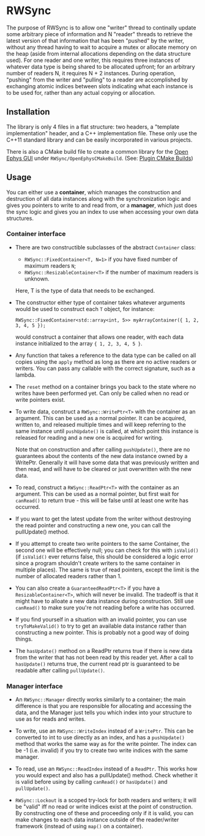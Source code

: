 # RWSync

The purpose of RWSync is to allow one "writer" thread to continally
update some arbitrary piece of information and N "reader" threads to retrieve
the latest version of that information that has been "pushed" by the writer,
without any thread having to wait to acquire a mutex or allocate memory
on the heap (aside from internal allocations depending on the data structure used).
For one reader and one writer, this requires three instances of whatever data type is
being shared to be allocated upfront; for an arbitrary number of readers N, it requires
N + 2 instances. During operation, "pushing" from the writer and "pulling" to a reader
are accomplished by exchanging atomic indices between slots indicating what each instance
is to be used for, rather than any actual copying or allocation.

## Installation

The library is only 4 files in a flat structure: two headers, a "template implementation" header,
and a C++ implementation file. These only use the C++11 standard library and can be easily
incorporated in various projects.

There is also a CMake build file to create a common library for the [Open Ephys GUI](https://open-ephys.atlassian.net/wiki/spaces/OEW/pages/491527/Open+Ephys+GUI) under `RWSync/OpenEphysCMakeBuild`. (See: [Plugin CMake Builds](https://open-ephys.atlassian.net/wiki/spaces/OEW/pages/1259110401/Plugin+CMake+Builds))

## Usage

You can either use a **container**, which manages the construction and destruction of all
data instances along with the synchronization logic and gives you pointers to write to
and read from, or a **manager**, which just does the sync logic and gives you an index
to use when accessing your own data structures.

### Container interface

 * There are two constructible subclasses of the abstract `Container` class:

     * `RWSync::FixedContainer<T, N=1>` if you have fixed number of maximum readers `N`;
     * `RWSync::ResizableContainer<T>` if the number of maximum readers is unknown.

   Here, T is the type of data that needs to be exchanged.

 * The constructor either type of container takes whatever arguments
   would be used to construct each `T` object, for instance:
     
   ```
   RWSync::FixedContainer<std::array<int, 5>> myArrayContainer({ 1, 2, 3, 4, 5 });
   ```

   would construct a container that allows one reader, with each data instance
   initialized to the array `{ 1, 2, 3, 4, 5 }`.

 * Any function that takes a reference to the data type can be called on all copies
   using the `apply` method as long as there are no active readers or writers.
   You can pass any callable with the correct signature, such as a lambda.

 * The `reset` method on a container brings you back to the state where no writes have
   been performed yet. Can only be called when no read or write pointers exist.

 * To write data, construct a `RWSync::WritePtr<T>` with the container
   as an argument. This can be used as a normal pointer. It can be acquired, written to,
   and released multiple times and will keep referring to the same instance until
   `pushUpdate()` is called, at which point this instance is released for reading
   and a new one is acquired for writing.

   Note that on construction and after calling `pushUpdate()`, there are no guarantees about
   the contents of the new data instance owned by a WritePtr. Generally it will have
   some data that was previously written and then read, and will have to be cleared
   or just overwritten with the new data.
   
 * To read, construct a `RWSync::ReadPtr<T>` with the container as an argument. This can 
   be used as a normal pointer, but first wait for `canRead()` to return
   true - this will be false until at least one write has occurred.

 * If you want to get the latest update from the writer without destroying the read
   pointer and constructing a new one, you can call the pullUpdate() method.

 * If you attempt to create two write pointers to the same Container, the
   second one will be effectively null; you can check for this with `isValid()`
   (if `isValid()` ever returns false, this should be considered a logic error since a program
   shouldn't create writers to the same container in multiple places). The same is true
   of read pointers, except the limit is the number of allocated readers rather than 1.

 * You can also create a `GuaranteedReadPtr<T>` if you have a `ResizableContainer<T>`, which
   will never be invalid. The tradeoff is that it might have to alloate a new data
   instance during construction. Still use `canRead()` to make sure you're not reading
   before a write has occurred.

 * If you find yourself in a situation with an invalid pointer, you can use
   `tryToMakeValid()` to try to get an available data instance rather than constructing
   a new pointer. This is probably not a good way of doing things.

 * The `hasUpdate()` method on a ReadPtr returns true if there is new data
   from the writer that has not been read by this reader yet. After a call to `hasUpdate()` returns
   true, the current read ptr is guaranteed to be readable after calling `pullUpdate()`.

### Manager interface

 * An `RWSync::Manager` directly works similarly to a container; the main difference is 
   that you are responsible for allocating and accessing the data, and the Manager just
   tells you which index into your structure to use as for reads and writes.

 * To write, use an `RWSync::WriteIndex` instead of a `WritePtr`.
   This can be converted to int to use directly as an index, and has a `pushUpdate()` method
   that works the same way as for the write pointer. The index can be -1 (i.e. invalid)
   if you try to create two write indices with the same manager.

 * To read, use an `RWSync::ReadIndex` instead of a `ReadPtr`.
   This works how you would expect and also has a pullUpdate() method. Check whether it is
   valid before using by calling `canRead()` or `hasUpdate()` and `pullUpdate()`.

 * `RWSync::Lockout` is a scoped try-lock for both readers and writers; it will be "valid"
   iff no read or write indices exist at the point of construction. By constructing
   one of these and proceeding only if it is valid, you can make changes to each data
   instance outside of the reader/writer framework (instead of using `map()` on a container).
